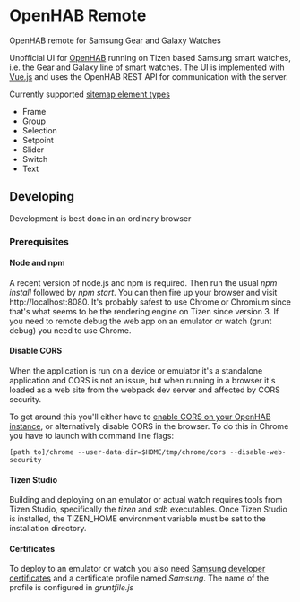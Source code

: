 # OpenHAB Remote

OpenHAB remote for Samsung Gear and Galaxy Watches

Unofficial UI for [OpenHAB](https://www.openhab.org/) running on Tizen based Samsung smart watches,
i.e. the Gear and Galaxy line of smart watches.
The UI is implemented with [Vue.js](https://vuejs.org/) and uses the OpenHAB REST API for communication with the server.

Currently supported [sitemap element types](https://www.openhab.org/docs/configuration/sitemaps.html)
* Frame
* Group
* Selection 
* Setpoint 
* Slider 
* Switch 
* Text


## Developing
Development is best done in an ordinary browser

### Prerequisites
#### Node and npm 
A recent version of node.js and npm is required. Then run the usual *npm install* followed by *npm start*.
You can then fire up your browser and visit http://localhost:8080. It's probably safest to use Chrome or Chromium 
since that's what seems to be the rendering engine on Tizen since version 3.
If you need to remote debug the web app on an emulator or watch (grunt debug) you need to use Chrome.


#### Disable CORS
When the application is run on a device or emulator it's a standalone application and CORS is not an issue, but when
running in a browser it's loaded as a web site from the webpack dev server and affected by CORS security. 

To get around this you'll either have to [enable CORS on your OpenHAB instance](https://www.openhab.org/docs/configuration/restdocs.html#additional-considerations), 
or alternatively disable CORS in the browser. To do this in Chrome you have to launch with command line flags:

`[path to]/chrome --user-data-dir=$HOME/tmp/chrome/cors --disable-web-security`

#### Tizen Studio
Building and deploying on an emulator or actual watch requires tools from Tizen Studio, 
specifically the *tizen* and *sdb* executables. Once Tizen Studio is installed,
the TIZEN_HOME environment variable must be set to the installation directory. 

#### Certificates
To deploy to an emulator or watch you also need 
[Samsung developer certificates](https://developer.samsung.com/galaxy-watch/develop/getting-certificates) 
and a certificate profile named *Samsung*. The name of the profile is configured in *gruntfile.js*
